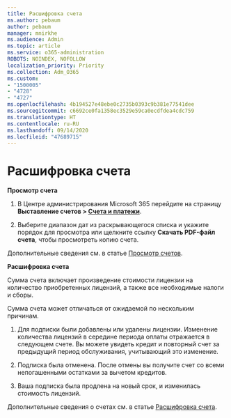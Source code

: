 ```yaml
---
title: Расшифровка счета
ms.author: pebaum
author: pebaum
manager: mnirkhe
ms.audience: Admin
ms.topic: article
ms.service: o365-administration
ROBOTS: NOINDEX, NOFOLLOW
localization_priority: Priority
ms.collection: Adm_O365
ms.custom:
- "1500005"
- "4728"
- "4727"
ms.openlocfilehash: 4b194527e48ebe0c2735b0393c9b381e77541dee
ms.sourcegitcommit: c6692ce0fa1358ec3529e59ca0ecdfdea4cdc759
ms.translationtype: HT
ms.contentlocale: ru-RU
ms.lasthandoff: 09/14/2020
ms.locfileid: "47689715"
---
```

# <a name="understand-your-bill"></a>Расшифровка счета

**Просмотр счета**

1. В Центре администрирования Microsoft 365 перейдите на страницу **Выставление счетов > [Счета и платежи](https://go.microsoft.com/fwlink/p/?linkid=848039)**.

2. Выберите диапазон дат из раскрывающегося списка и укажите порядок для просмотра или щелкните ссылку **Скачать PDF-файл счета**, чтобы просмотреть копию счета.

Дополнительные сведения см. в статье [Просмотр счетов](https://docs.microsoft.com/microsoft-365/commerce/billing-and-payments/view-your-bill-or-invoice).

**Расшифровка счета**

Сумма счета включает произведение стоимости лицензии на количество приобретенных лицензий, а также все необходимые налоги и сборы.

Сумма счета может отличаться от ожидаемой по нескольким причинам.

1. Для подписки были добавлены или удалены лицензии. Изменение количества лицензий в середине периода оплаты отражается в следующем счете.  Вы можете увидеть кредит и повторный счет за предыдущий период обслуживания, учитывающий это изменение.

2. Подписка была отменена.  После отмены вы получите счет со всеми непогашенными остатками за вычетом кредитов.

3. Ваша подписка была продлена на новый срок, и изменилась стоимость лицензий.  

Дополнительные сведения о счетах см. в статье [Расшифровка счета](https://support.office.com/article/Understand-your-invoice-for-Office-365-for-business-0724b428-fb59-4962-8c37-6674166d7507).
